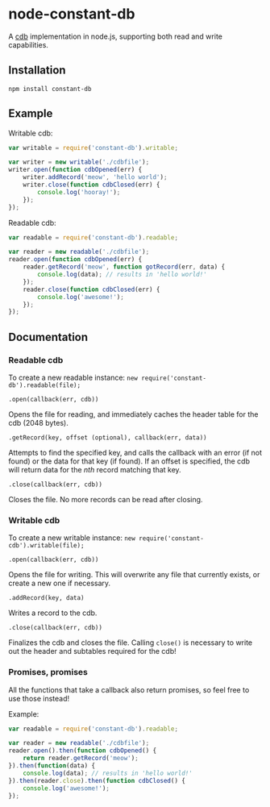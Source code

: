 # node-constant-db
A [cdb](http://en.wikipedia.org/wiki/Cdb_(software)) implementation in node.js, supporting both read and write capabilities.

## Installation
`npm install constant-db`

## Example
Writable cdb:
```javascript
var writable = require('constant-db').writable;

var writer = new writable('./cdbfile');
writer.open(function cdbOpened(err) {
    writer.addRecord('meow', 'hello world');
    writer.close(function cdbClosed(err) {
        console.log('hooray!');
    });
});
```

Readable cdb:
```javascript
var readable = require('constant-db').readable;

var reader = new readable('./cdbfile');
reader.open(function cdbOpened(err) {
    reader.getRecord('meow', function gotRecord(err, data) {
        console.log(data); // results in 'hello world!'
    });
    reader.close(function cdbClosed(err) {
        console.log('awesome!');
    });
});
```

## Documentation
### Readable cdb
To create a new readable instance:
```new require('constant-db').readable(file);```

```.open(callback(err, cdb))```

Opens the file for reading, and immediately caches the header table for the cdb (2048 bytes).

```.getRecord(key, offset (optional), callback(err, data))```

Attempts to find the specified key, and calls the callback with an error (if not found) or the data for that key (if found). If an offset is specified, the cdb will return data for the *nth* record matching that key.

```.close(callback(err, cdb))```

Closes the file. No more records can be read after closing.

### Writable cdb
To create a new writable instance:
```new require('constant-cdb').writable(file);```

```.open(callback(err, cdb))```

Opens the file for writing. This will overwrite any file that currently exists, or create a new one if necessary.

```.addRecord(key, data)```

Writes a record to the cdb.

```.close(callback(err, cdb))```

Finalizes the cdb and closes the file. Calling ```close()``` is necessary to write out the header and subtables required for the cdb!

### Promises, promises
All the functions that take a callback also return promises, so feel free to use those instead!

Example:
```javascript
var readable = require('constant-db').readable;

var reader = new readable('./cdbfile');
reader.open().then(function cdbOpened() {
    return reader.getRecord('meow');
}).then(function(data) {
    console.log(data); // results in 'hello world!'
}).then(reader.close).then(function cdbClosed() {
    console.log('awesome!');
});
```
